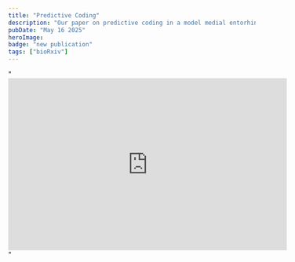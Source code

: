 ```yaml
---
title: "Predictive Coding"
description: "Our paper on predictive coding in a model medial entorhinal cortex network is on https://doi.org/10.1101/2025.04.11.648301. Our approach incorporates detailed neuronal properties that allows us to uncover new links between biophysics and predictive spatial coding."
pubDate: "May 16 2025"
heroImage:
badge: "new publication"
tags: ["bioRxiv"]
---
```

"<iframe src="https://widgets.figshare.com/articles/28778450/embed?show_title=1" width="568" height="351" allowfullscreen frameborder="0"></iframe>"
